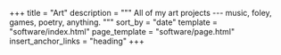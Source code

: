 +++
title = "Art"
description = """
All of my art projects --- music, foley, games, poetry, anything.
"""
sort_by = "date"
template = "software/index.html"
page_template = "software/page.html"
insert_anchor_links = "heading"
+++
